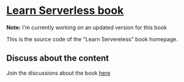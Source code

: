 # [Learn Serverless book](http://learnserverless.club)

**Note:** I'm currently working on an updated version for this book

This is the source code of the "Learn Servereless" book homepage.

## Discuss about the content
Join the discussions about the book [here](http://github.com/justserverless/learnserverless-book/issues)

